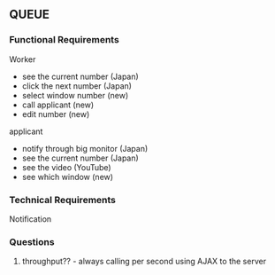 ## QUEUE

### Functional Requirements

Worker
- see the current number (Japan)
- click the next number (Japan)
- select window number (new)
- call applicant (new)
- edit number (new)


applicant
- notify through big monitor (Japan)
- see the current number (Japan)
- see the video (YouTube)
- see which window (new)

### Technical Requirements

Notification

### Questions
1. throughput?? - always calling per second using AJAX to the server